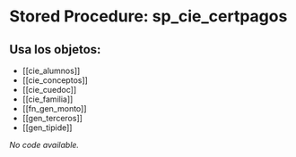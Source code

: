 # Stored Procedure: sp_cie_certpagos

## Usa los objetos:
- [[cie_alumnos]]
- [[cie_conceptos]]
- [[cie_cuedoc]]
- [[cie_familia]]
- [[fn_gen_monto]]
- [[gen_terceros]]
- [[gen_tipide]]

*No code available.*
